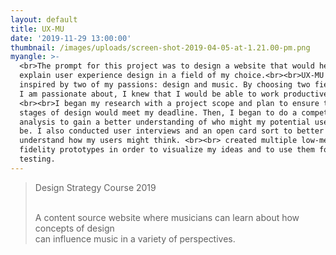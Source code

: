 ```yaml
---
layout: default
title: UX-MU
date: '2019-11-29 13:00:00'
thumbnail: /images/uploads/screen-shot-2019-04-05-at-1.21.00-pm.png
myangle: >-
  <br>The prompt for this project was to design a website that would help
  explain user experience design in a field of my choice.<br><br>UX-MU was
  inspired by two of my passions: design and music. By choosing two fields that
  I am passionate about, I knew that I would be able to work productively.
  <br><br>I began my research with a project scope and plan to ensure that my
  stages of design would meet my deadline. Then, I began to do a competitive
  analysis to gain a better understanding of who might my potential users would
  be. I also conducted user interviews and an open card sort to better
  understand how my users might think. <br><br> created multiple low-medium
  fidelity prototypes in order to visualize my ideas and to use them for user
  testing.
---
```

> Design Strategy Course 2019
>
> <br>A content source website where musicians can learn about how concepts of design <br>can influence music in a variety of perspectives.
